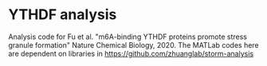 # YTHDF analysis
Analysis code for Fu et al. "m6A-binding YTHDF proteins promote stress granule formation" Nature Chemical Biology, 2020.
The MATLab codes here are dependent on libraries in https://github.com/zhuanglab/storm-analysis 
